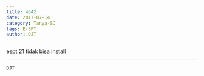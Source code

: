 ```yaml
---
title: 4642
date: 2017-07-14
category: Tanya-SC
tags: E-SPT
author: DJT
---
```


espt 21 tidak bisa install

---



`DJT`
